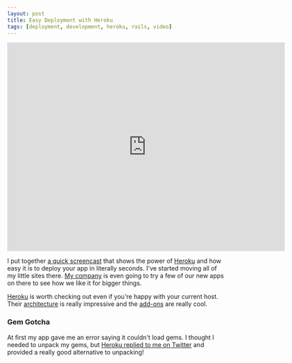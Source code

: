 ```yaml
---
layout: post
title: Easy Deployment with Heroku
tags: [deployment, development, heroku, rails, video]
---
```


<div class="video vimeo"><iframe src="http://player.vimeo.com/video/7465783?title=0&amp;byline=0&amp;portrait=0&amp;color=f05b35" width="640" height="480" frameborder="0"></iframe></div>

I put together [a quick screencast](http://vimeo.com/7465783) that shows the power of [Heroku][] and how easy it is to deploy your app in literally seconds. I've started moving all of my little sites there. [My company](http://tastefulworks.com) is even going to try a few of our new apps on there to see how we like it for bigger things.

[Heroku][] is worth checking out even if you're happy with your current host. Their [architecture](http://heroku.com/how/architecture) is really impressive and the [add-ons](http://addons.heroku.com/) are really cool.

[Heroku]: http://heroku.com/

### Gem Gotcha

At first my app gave me an error saying it couldn't load gems. I thought I needed to unpack my gems, but [Heroku replied to me on Twitter](http://twitter.com/heroku/status/5485647467) and provided a really good alternative to unpacking!
